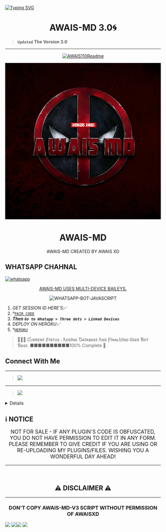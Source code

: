 <a href="https://git.io/typing-svg"><img src="https://readme-typing-svg.demolab.com?font=Black+Ops+One&size=100&pause=1000&color=ADD8E6&center=true&width=1000&height=200&lines=AWAIS-MD-BOT" alt="Typing SVG" /></a>
  </p>

<p align="center">
  <h1 align="center">AWAIS-MD 3.0🌀</h1>
</p>

> **`Updated` The Version 3.0**

---
<p align="center">
  <a href="https://github.com/Awais-star-a11y">
    <img src="http://readme-typing-svg.herokuapp.com?color=ADD8E6&center=true&vCenter=true&multiline=false&lines=AWAIS-MD-+V3.0+MULTIDEVICE; DEVELOPED+BY+AWAISXD; DON'T+STAR+AND+FORKS+THIS+REPO+🌟" alt="AWAIS110Readme">
  </a>
</p>

<a><img src='https://github.com/Awais-star-a11y/TESTING-REPO/raw/refs/heads/main/IMG-20250409-WA0093.jpg'/></a>
<h1 align="center"> AWAIS-MD </h1> 
<p align="center">AWAIS-MD CREATED BY AWAIS XD</p>

 
   
<p align="center">
 <h2>WHATSAPP CHAHNAL</h2>
  <a href="https://whatsapp.com/channel/0029VashGieHAdNP11OHXH3P" target="_blank">
    <img alt="whatsapp" src="https://img.shields.io/badge/ JOIN WHATSAPP CHANNEL FOR UPDATES-25D366?style=for-the-badge&logo=whatsapp&logoColor=white" />
 



<p align="center"> AWAIS-MD USES
  <a href="https://github.com/WhiskeySockets/Baileys)**">MULTI-DEVICE BAILEYS.</a>
</p>
<p align="center">
  <img title="WHATSAPP-BOT-JAVASCRIPT" src="https://img.shields.io/badge/Javascript-363303?style=for-the-badge&logo=javascript&logoColor=c6c631"></img>
</p>

    

1. *_GET SESSION ID HERE'S✅_*
2.  °[`PAIR CODE`](https://awais-md-pair.onrender.com)
3. ***Then `Go to Whatapp > Three dots > Linked Devices`***
4. *_DEPLOY ON HEROKU✅_*
5. °[`HEROKU`](https://dashboard.heroku.com/new-app?template=https://github.com/Awais-star-a11y/AWAIS-MD-V3)


>👨🏻‍💻 Ƈᴜʀʀᴇɴᴛ Ƨᴛᴀᴛᴜs :
ƛᴅᴅIɴɢ Ɗᴀᴛᴀʙᴀsᴇ ƛɴᴅ ƑIɴᴀʟIᴢIɴɢ Ʋsᴇʀ Ɓᴏᴛ Ɓᴀsᴇ.
■■■■■■■■■■100% Complete 🌸 







## Connect With Me

----

> <a href="http://wa.me/+923196076038?text=HI+AWAISXD+I+NEED+YOUR+HELP😒_"><img src="https://img.shields.io/badge/CONTACT-AWAIS XD-4D009DE2?style=for-the-badge&logo=whatsapp&logoColor=4D009DE2" /><br>

----

> <a href="https://github.com/awais-star-a11y"><img src="https://img.shields.io/badge/AWAIS-GITHUB-FF0190CF?style=for-the-badge&logo=github&logoColor=FF0190CF" /><br>


  </div>




<details>
   
  
  
  <summary>「🧧」 <b>Ƒᴏʟʟᴏᴡ Mᴇ Ơɴ</b></summary><br/>
<p align="center">
  <a href="https://wa.me/923196076038"><img src="https://img.shields.io/badge/WhatsApp-25D366?style=for-the-badge&logo=whatsapp&logoColor=white" /></a>
</p>

<p align="center">
  <a href="https://github.com/awais-star-a11y"><img src="https://img.shields.io/badge/Github-FFF?style=for-the-badge&logo=Github&logoColor=000000&link=https://github.com/awais-star-a11y" /></a>
</p>

</details>

<h2 align="left">ℹ️ NOTICE</h2>
<p style="text-align: center; font-size: 1.2em;">
 NOT FOR SALE - IF ANY PLUGIN'S CODE IS OBFUSCATED, YOU DO NOT HAVE PERMISSION TO EDIT IT IN ANY FORM. PLEASE REMEMBER TO GIVE CREDIT IF YOU ARE USING OR RE-UPLOADING MY PLUGINS/FILES. WISHING YOU A WONDERFUL DAY AHEAD!</p>
  
---

 <br>
<h2 align="center"> ⚠️ DISCLAIMER ⚠️
 </h2>
 
 ---

<h3 align="center"> DON'T COPY AWAIS-MD-V3 SCRIPT WITHOUT PERMISSION OF AWAISXD
</h3>

<a><img src='https://i.imgur.com/LyHic3i.gif'/></a>
<a><img src='https://i.imgur.com/LyHic3i.gif'/></a><a><img src='https://i.imgur.com/LyHic3i.gif'/></a>
<a><img src='https://i.imgur.com/LyHic3i.gif'/></a>
